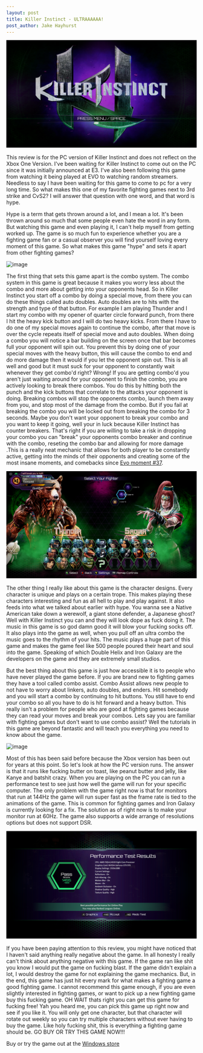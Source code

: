 ```yaml
---
layout: post
title: Killer Instinct - ULTRAAAAAA!
post_author: Jake Hayhurst
---
```



![image](/public/images/Killer_Instinct_Logo.png)


This review is for the PC version of Killer Instinct and does not reflect on the Xbox One Version. I've been waiting for Killer Instinct to come out on the PC since it was initially announced at E3. I've also been following this game from watching it being played at EVO to watching random streamers. Needless to say I have been waiting for this game to come to pc for a very long time. So what makes this one of my favorite fighting games next to 3rd strike and CvS2? I will answer that question with one word, and that word is hype.


Hype is a term that gets thrown around a lot, and I mean a lot. It's been thrown around so much that some people even hate the word in any form. But watching this game and even playing it, I can't help myself from getting worked up. The game is so much fun to experience whether you are a fighting game fan or a casual observer you will find yourself loving every moment of this game. So what makes this game "hype" and sets it apart from other fighting games?

![image](/public/images/Killer_Instinct_Hype_Beam.png)


The first thing that sets this game apart is the combo system. The combo system in this game is great because it makes you worry less about the combo and more about getting into your opponents head. So in Killer Instinct you start off a combo by doing a special move, from there you can do these things called auto doubles. Auto doubles are to hits with the strength and type of that button. For example I am playing Thunder and I start my combo with my opener of quarter circle forward punch, from there I hit the heavy kick button and I will do two heavy kicks. From there I have to do one of my special moves again to continue the combo, after that move is over the cycle repeats itself of special move and auto doubles. When doing a combo you will notice a bar building on the screen once that bar becomes full your opponent will spin out. You prevent this by doing one of your special moves with the heavy button, this will cause the combo to end and do more damage then it would if you let the opponent spin out. This is all well and good but it must suck for your opponent to constantly wait whenever they get combo'd right? Wrong! If you are getting combo'd you aren't just waiting around for your opponent to finish the combo, you are actively looking to break there combos. You do this by hitting both the punch and the kick buttons that correlate to the attacks your opponent is doing. Breaking combos will stop the opponents combo, launch them away from you, and stop most of the damage from the combo. But if you fail at breaking the combo you will be locked out from breaking the combo for 3 seconds. Maybe you don't want your opponent to break your combo and you want to keep it going, well your in luck because Killer Instinct has counter breakers. That's right if you are willing to take a risk in dropping your combo you can "break" your opponents combo breaker and continue with the combo, reseting the combo bar and allowing for more damage .This is a really neat mechanic that allows for both player to be constantly active, getting into the minds of their opponents and creating some of the most insane moments, and comebacks since [Evo moment #37](https://www.youtube.com/watch?v=KS7hkwbKmBM).


![image](/public/images/Killer_Instinct_Character_Select.png)

The other thing I really like about this game is the character designs. Every character is unique and plays on a certain trope. This makes playing these characters interesting and fun as all hell to play and play against. It also feeds into what we talked about earlier with hype. You wanna see a Native American take down a werewolf, a giant stone defender, a Japanese ghost? Well with Killer Instinct you can and they will look dope as fuck doing it. The music in this game is so god damn good it will blow your fucking socks off. It also plays into the game as well, when you pull off an ultra combo the music goes to the rhythm of your hits. The music plays a huge part of this game and makes the game feel like 500 people poured their heart and soul into the game. Speaking of which Double Helix and Iron Galaxy are the developers on the game and they are extremely small studios.


But the best thing about this game is just how accessible it is to people who have never played the game before. If you are brand new to fighting games they have a tool called combo assist. Combo Assist allows new people to not have to worry about linkers, auto doubles, and enders. Hit somebody and you will start a combo by continuing to hit buttons. You still have to end your combo so all you have to do is hit forward and a heavy button. This really isn't a problem for people who are good at fighting games because they can read your moves and break your combos. Lets say you are familiar with fighting games but don't want to use combo assist? Well the tutorials in this game are beyond fantastic and will teach you everything you need to know about the game.


![image](/public/images/Killer_Instinct_VS.png)


Most of this has been said before because the Xbox version has been out for years at this point. So let's look at how the PC version runs. The answer is that it runs like fucking butter on toast, like peanut butter and jelly, like Kanye and batshit crazy. When you are playing on the PC you can run a performance test to see just how well the game will run for your specific computer. The only problem with the game right now is that for monitors that run at 144Hz the game will run super fast as the frame rate is tied to the animations of the game. This is common for fighting games and Iron Galaxy is currently looking for a fix. The solution as of right now is to make your monitor run at 60Hz. The game also supports a wide arrange of resolutions options but does not support DSR.


![image](/public/images/Killer_Instinct_Performance.png)

If you have been paying attention to this review, you might have noticed that I haven't said anything really negative about the game. In all honesty I really can't think about anything negative with this game. If the game ran like shit you know I would put the game on fucking blast. If the game didn't explain a lot, I would destroy the game for not explaining the game mechanics. But, in the end, this game has just hit every mark for what makes a fighting game a good fighting game. I cannot recommend this game enough, if you are even slightly interested in fighting games, or want to pick up a new fighting game buy this fucking game. OH WAIT thats right you can get this game for fucking free! Yah you heard me, you can pick this game up right now and see if you like it. You will only get one character, but that character will rotate out weekly so you can try multiple characters without ever having to buy the game. Like holy fucking shit, this is everything a fighting game should be. GO BUY OR TRY THIS GAME NOW!!!


Buy or try the game out at the [Windows store](https://www.microsoft.com/en-us/store/games/killer-instinct/9nblggh1z149)
